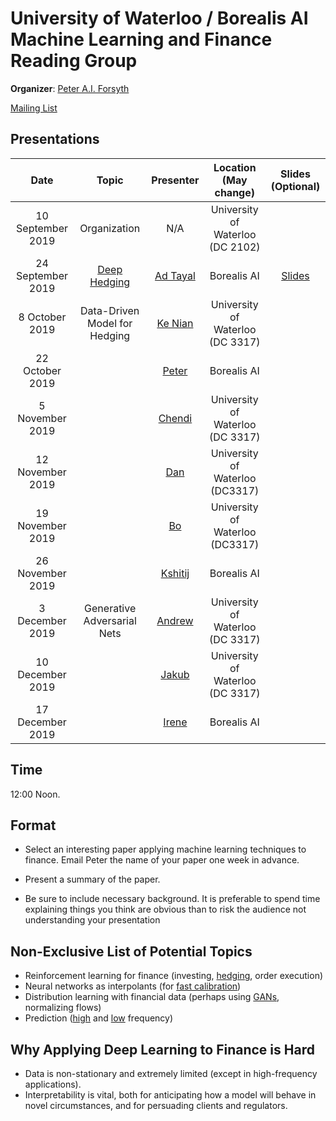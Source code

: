 # University of Waterloo / Borealis AI Machine Learning and Finance Reading Group

**Organizer**: [Peter A.I. Forsyth](mailto:peter.forsyth@borealisai.com)

 [Mailing List](https://lists.uwaterloo.ca/mailman/listinfo/ml-finance)

## Presentations

|Date| Topic | Presenter| Location (May change)| Slides (Optional) | 
|:----------------:|:----------------------------------------:|:----------:|:------:|:-------:|
| 10 September 2019 | Organization | N/A | University of Waterloo (DC 2102)| 
| 24 September 2019 | [Deep Hedging](https://papers.ssrn.com/sol3/papers.cfm?abstract_id=3355706) |[Ad Tayal](mailto:aditya.tayal@borealisai.com) | Borealis AI |[Slides](https://www.dropbox.com/s/h1nt8qo3ut84vnx/deephedging-pres.pdf?dl=0)|
| 8 October 2019 |Data-Driven Model for Hedging | [Ke Nian](mailto:knian@uwaterloo.ca) | University of Waterloo (DC 3317) |
| 22 October 2019 || [Peter](mailto:peter.forsyth@borealisai.com)  | Borealis AI |
| 5 November 2019 | | [Chendi](mailto:chendi.ni@uwaterloo.ca)  | University of Waterloo  (DC 3317)|
| 12 November 2019 | |  [Dan](mailto:daniel.recoskie@borealisai.com) | University of Waterloo (DC3317)|
| 19 November 2019 | |  [Bo](mailto:bo.na@uwaterloo.ca) | University of Waterloo (DC3317)|
| 26 November 2019 | |  [Kshitij](mailto:kshitij.jain@borealisai.com) | Borealis AI|
| 3 December 2019 | Generative Adversarial Nets |  [Andrew](mailto:andrew.na@uwaterloo.ca)  | University of Waterloo  (DC 3317) |
| 10 December 2019 | |  [Jakub](mailto:jakub.truszkowski@borealisai.com)  | University of Waterloo  (DC 3317) |
| 17 December 2019 | |  [Irene](mailto:yqhuang@uwaterloo.ca) | Borealis AI |

## Time
12:00 Noon.
## Format

* Select an interesting paper applying machine learning techniques to finance. Email Peter the name of your paper one week in advance.

* Present a summary of the paper.

* Be sure to include necessary background.  It is preferable to spend time explaining things you think are obvious than to risk the audience not understanding your presentation

## Non-Exclusive List of Potential Topics
* Reinforcement learning for finance (investing, [hedging](https://arxiv.org/pdf/1802.03042.pdf), order execution)
* Neural networks as interpolants (for [fast calibration](https://arxiv.org/pdf/1901.09647.pdf))
* Distribution learning with financial data (perhaps using [GANs](https://arxiv.org/pdf/1907.06673.pdf), normalizing flows)
* Prediction ([high](https://arxiv.org/pdf/1803.06917.pdf) and [low](http://dachxiu.chicagobooth.edu/download/ML.pdf) frequency)

## Why Applying Deep Learning to Finance is Hard
* Data is non-stationary and extremely limited (except in high-frequency applications).
* Interpretability is vital, both for anticipating how a model will behave in novel circumstances, and for persuading clients and regulators.
